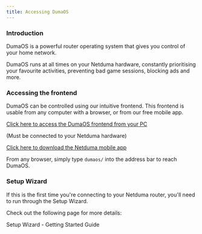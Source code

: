 ```yaml
---
title: Accessing DumaOS
---
```

### Introduction

DumaOS is a powerful router operating system that gives you control of your home network.

DumaOS runs at all times on your Netduma hardware, constantly prioritising your favourite activities, preventing bad game sessions, blocking ads and more.

### Accessing the frontend

DumaOS can be controlled using our intuitive frontend. This frontend is usable from any computer with a browser, or from our free mobile app.

[Click here to access the DumaOS frontend from your PC](http://dumaos/)

(Must be connected to your Netduma hardware)

[Click here to download the Netduma mobile app]([https://mobile.dumaos.com/](https://mobile.dumaos.com/))

From any browser, simply type `dumaos/` into the address bar to reach DumaOS.

### Setup Wizard

If this is the first time you're connecting to your Netduma router, you'll need to run through the Setup Wizard. 

Check out the following page for more details:

Setup Wizard - Getting Started Guide
